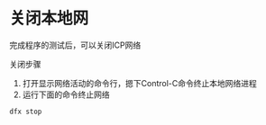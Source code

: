 # 关闭本地网



完成程序的测试后，可以关闭ICP网络

关闭步骤

1. 打开显示网络活动的命令行，摁下Control-C命令终止本地网络进程
2. 运行下面的命令终止网络

```text
dfx stop
```



